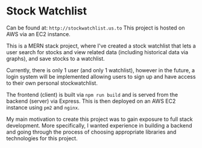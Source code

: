 # Stock Watchlist

Can be found at: `http://stockwatchlist.us.to`
This project is hosted on AWS via an EC2 instance. 

This is a MERN stack project, where I've created a stock watchlist that lets a user search for stocks and view related data (including historical data via graphs), and save stocks to a watchlist. 

Currently, there is only 1 user (and only 1 watchlist), however in the future, a login system will be implemented allowing users to sign up and have access to their own personal stockwatchlist. 

The frontend (client) is built via `npm run build` and is served from the backend (server) via Express. This is then deployed on an AWS EC2 instance using `pm2` and `nginx`. 

My main motivation to create this project was to gain exposure to full stack development. More specifically, I wanted experience in building a backend and going through the process of choosing appropriate libraries and technologies for this project. 

